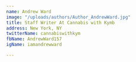 ```yaml
---
name: Andrew Ward
image: "/uploads/authors/Author_AndrewWard.jpg"
title: Staff Writer At Cannabis with Kymb
address: New York, NY
twitterName: cannabiswithkym
fbName: AndrewWard157
igName: iamandrewward

---
```

